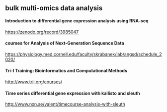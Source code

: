## bulk multi-omics data analysis
#### Introduction to differential gene expression analysis using RNA-seq
https://zenodo.org/record/3985047
#### courses for Analysis of Next-Generation Sequence Data
https://physiology.med.cornell.edu/faculty/skrabanek/lab/angsd/schedule_2020/
#### Tri-I Training: Bioinformatics and Computational Methods
http://www.trii.org/courses/

#### Time series differential gene expression with kallisto and sleuth
http://www.nxn.se/valent/timecourse-analysis-with-sleuth
